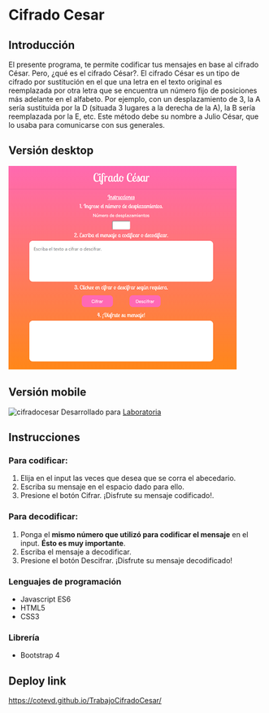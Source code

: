# Cifrado Cesar
## Introducción
El presente programa, te permite codificar tus mensajes en base al cifrado César. Pero, ¿qué es el cifrado César?.
El cifrado César es un tipo de cifrado por sustitución en el que una letra en el texto original es reemplazada por otra letra que se encuentra un número fijo de posiciones más adelante en el alfabeto. Por ejemplo, con un desplazamiento de 3, la A sería sustituida por la D (situada 3 lugares a la derecha de la A), la B sería reemplazada por la E, etc. Este método debe su nombre a Julio César, que lo usaba para comunicarse con sus generales.
## Versión desktop
![image](https://github.com/CoteVD/TrabajoCifradoCesar/blob/master/desktop.png)
## Versión mobile
![cifradocesar](https://user-images.githubusercontent.com/38705931/47429324-6eca6d80-d76c-11e8-97bb-2e5428d04ce8.png)
Desarrollado para [Laboratoria](www.laboratoria.la)
## Instrucciones
### Para codificar:
1. Elija en el input las veces que desea que se corra el abecedario.
2. Escriba su mensaje en el espacio dado para ello.
3. Presione el botón Cifrar.
¡Disfrute su mensaje codificado!.
### Para decodificar:
1. Ponga el **mismo número que utilizó para codificar el mensaje** en el input. **Ésto es muy importante**.
2. Escriba el mensaje a decodificar.
3. Presione el botón Descifrar.
¡Disfrute su mensaje decodificado!
### Lenguajes de programación
* Javascript ES6
* HTML5
* CSS3
### Librería
* Bootstrap 4
## Deploy link
https://cotevd.github.io/TrabajoCifradoCesar/
